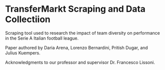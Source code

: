 # TransferMarkt Scraping and Data Collectiion

Scraping tool used to research the impact of team diversity on performance in the Serie A Italian football league. 

Paper authored by Daria Arena, Lorenzo Bernardini, Pritish Dugar, and Julius Kuempers. 

Acknowledgments to our professor and supervisor Dr. Francesco Lissoni.
